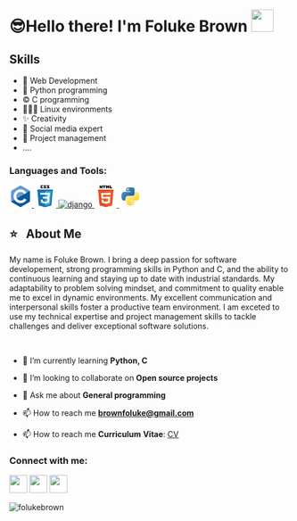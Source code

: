 <!-- <a href="https://www.youtube.com/watch?v=dQw4w9WgXcQ"><img src="https://user-images.githubusercontent.com/73097560/115834477-dbab4500-a447-11eb-908a-139a6edaec5c.gif"></a> -->
<h1>😎Hello there! I'm Foluke Brown <img src="src/Hi.gif" width="40px" height="40px" style="max-width: 10%;"></h1>

<!--  <h1>$${\color{orange}Hello\space \color{red} there! \space\color{green}I'm\space \color{red}Nikhila\space \color{red}K S}$$</h1> -->

<!-- [![Typing SVG](https://readme-typing-svg.herokuapp.com/?lines=Working+on+various+projects+...+;Fixing+bugs+..+;Lets+catch+up,+connect+with++me+on+Linkedin)](https://git.io/typing-svg) -->

<!-- <img align="right"  alt="GIF" src="https://user-images.githubusercontent.com/60257288/169688266-0dba71e8-949d-4bc6-a048-0059ef1f994b.jpg" width="420" height="300" />-->

 <!-- <img align="right"  alt="GIF" src="https://github.com/Nikhila-KS/Nikhila-KS/assets/100426366/c469cccd-6cae-4eac-a1a3-ebc9fcaf409c" width="410" height="330" /> -->

 ## Skills
- 🔭 Web Development
- 🐍 Python programming
- © C programming
- 👩🏽‍💻 Linux environments
- ✨ Creativity
- 🌱 Social media expert
- 👯 Project management
- ....

<h3 align="left">Languages and Tools:</h3>
<p align="left"> <a href="https://www.cprogramming.com/" target="_blank" rel="noreferrer"> <img src="https://raw.githubusercontent.com/devicons/devicon/master/icons/c/c-original.svg" alt="c" width="40" height="40"/> </a> <a href="https://www.w3schools.com/css/" target="_blank" rel="noreferrer"> <img src="https://raw.githubusercontent.com/devicons/devicon/master/icons/css3/css3-original-wordmark.svg" alt="css3" width="40" height="40"/> </a> <a href="https://www.djangoproject.com/" target="_blank" rel="noreferrer"> <img src="https://cdn.worldvectorlogo.com/logos/django.svg" alt="django" width="40" height="40"/> </a> <a href="https://www.w3.org/html/" target="_blank" rel="noreferrer"> <img src="https://raw.githubusercontent.com/devicons/devicon/master/icons/html5/html5-original-wordmark.svg" alt="html5" width="40" height="40"/> </a> <a href="https://www.python.org" target="_blank" rel="noreferrer"> <img src="https://raw.githubusercontent.com/devicons/devicon/master/icons/python/python-original.svg" alt="python" width="40" height="40"/> </a> </p>

 
## ⭐ &nbsp; About Me
My name is Foluke Brown. I bring a deep passion for software developement, strong programming skills in Python and C, and the ability to continuous learning and staying up to date with industrial standards. My adaptability to problem solving mindset, and commitment to quality enable me to excel in dynamic environments. My excellent communication and interpersonal skills foster a productive team environment. I am exceted to use my technical expertise and project management skills to tackle challenges and deliver exceptional software solutions.


<!-- ## 👀 &nbsp;Profile Visits -->

<!-- <img src="https://profile-counter.glitch.me/folukebrown/count.svg"> -->

<br>

<!-- ## ⚙️Github Info 
### <b>⚡GitHub Analytics</b><br>
<a href="https://github.com/folukebrown">
  <img height="180em" src="https://github-readme-stats-eight-theta.vercel.app/api?username=folukebrown&show_icons=true&theme=algolia&include_all_commits=true&count_private=true"/>
  <img height="183em" src="https://github-readme-stats-eight-theta.vercel.app/api/top-langs/?username=folukebrown&layout=compact&langs_count=8&theme=algolia"/>
</a><br> -->

<!-- ### <b>🔥 Github Streaks</b> <br>
<p align="start"><img src="https://github-readme-streak-stats.herokuapp.com/?user=folukebrown&" alt="Streak" /></p>

<p align="left"> <img src="https://komarev.com/ghpvc/?username=folukebrown&label=Profile%20views&color=0e75b6&style=flat" alt="folukebrown" /> </p>

<p align="left"> <a href="https://github.com/ryo-ma/github-profile-trophy"><img src="https://github-profile-trophy.vercel.app/?username=folukebrown" alt="folukebrown" /></a> </p> -->

<!-- - 🔭 I’m currently working on [Shell Project](https://github.com/folukebrown/simple_shell) -->

- 🌱 I’m currently learning **Python, C**

- 👯 I’m looking to collaborate on **Open source projects**

- 💬 Ask me about **General programming**

- 📫 How to reach me **brownfoluke@gmail.com**

- 📫 How to reach me **Curriculum** **Vitae**: [CV](https://github.com/FolukeBrown/CV/blob/master/Foluke_Brown_Resume.pdf)

<h3 align="left">Connect with me:</h3>
<!-- <p align="left"> <a href="https://discordapp.com/users/937085989942345768" target="_blank" rel="noreferrer"><img src="https://raw.githubusercontent.com/danielcranney/readme-generator/main/public/icons/socials/discord.svg" width="32" height="32" /></a>  -->

<a href="https://github.com/FolukeBrown" target="_blank" rel="noreferrer"><img src="https://raw.githubusercontent.com/danielcranney/readme-generator/main/public/icons/socials/github.svg" width="32" height="32" /></a> 
<a href="https://www.linkedin.com/in/brown-foluke" target="_blank" rel="noreferrer"><img src="https://raw.githubusercontent.com/danielcranney/readme-generator/main/public/icons/socials/linkedin.svg" width="32" height="32" /></a> 
<a href="https://twitter.com/BrownFoluke" target="_blank" rel="noreferrer"><img src="https://raw.githubusercontent.com/danielcranney/readme-generator/main/public/icons/socials/twitter.svg" width="32" height="32" /></a></p>

<!-- <p align="left">
<a href="https://twitter.com/folukebrown" target="blank"><img align="center" src="https://raw.githubusercontent.com/rahuldkjain/github-profile-readme-generator/master/src/images/icons/Social/twitter.svg" alt="folukebrown" height="30" width="40" /></a>
</p> -->

<p><img align="left" src="https://github-readme-stats.vercel.app/api/top-langs?username=folukebrown&show_icons=true&locale=en&layout=compact" alt="folukebrown" /></p>

<!-- <p>&nbsp;<img align="center" src="https://github-readme-stats.vercel.app/api?username=folukebrown&show_icons=true&locale=en" alt="folukebrown" /></p> -->

<!-- <p><img align="center" src="https://github-readme-streak-stats.herokuapp.com/?user=folukebrown&" alt="folukebrown" /></p> -->

<!-- ## 🐍 Contribution snake

<picture>
  <source media="(prefers-color-scheme: dark)" srcset="https://getlost01.github.io/github-snake.github.io/github-contribution-grid-snake-dark.svg">
  <source media="(prefers-color-scheme: light)" srcset="https://getlost01.github.io/github-snake.github.io/github-contribution-grid-snake.svg">
  <img alt="github contribution grid snake animation" src="https://getlost01.github.io/github-snake.github.io/github-contribution-grid-snake.svg">
</picture> -->
